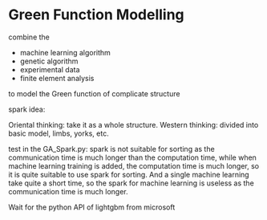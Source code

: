 # Green Function Modelling

combine the 
- machine learning algorithm
- genetic algorithm
- experimental data
- finite element analysis</li>

to  model the Green function of complicate structure

spark idea: 

Oriental thinking: take it as a whole structure.
Western thinking: divided into basic model, limbs, yorks, etc.

test in the GA_Spark.py:
spark is not suitable for sorting as the communication time is much longer than the computation time, while when machine learning training is added, the computation time is much longer, so it is quite suitable to use spark for sorting.
And a single machine learning take quite a short time, so the spark for machine learning is useless as the communication time is much longer.

Wait for the python API of lightgbm from microsoft
